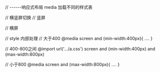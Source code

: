 // ------响应式布局
media 加载不同的样式表
<link rel="stylesheet" href="style1.css" media='screen and (min-width:800px)'>

// 横竖屏切换
// 竖屏
<link 
rel="stylesheet" 
type="text/css" 
media="all and (orientation:portrait)" 
href="orient.css">

// 横屏
<link 
rel="stylesheet" 
type="text/css" 
media="all and (orientation:landscape)" 
href="orient.css">

// style 内部处理
// 大于400
@media screen and (min-width:400px){
    ....
}

// 400-800之间
@import url('.../a.css') screen and (min-width:400px) and (max-width:800px)

// 小于800
@media screen and (max-width:800px){
    ....
}



